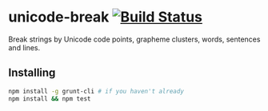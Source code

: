 # unicode-break [![Build Status](https://travis-ci.org/AbigailBuccaneer/unicode-break.svg?branch=master)](https://travis-ci.org/AbigailBuccaneer/unicode-break)
Break strings by Unicode code points, grapheme clusters, words, sentences and lines.

## Installing

```bash
npm install -g grunt-cli # if you haven't already
npm install && npm test
```
